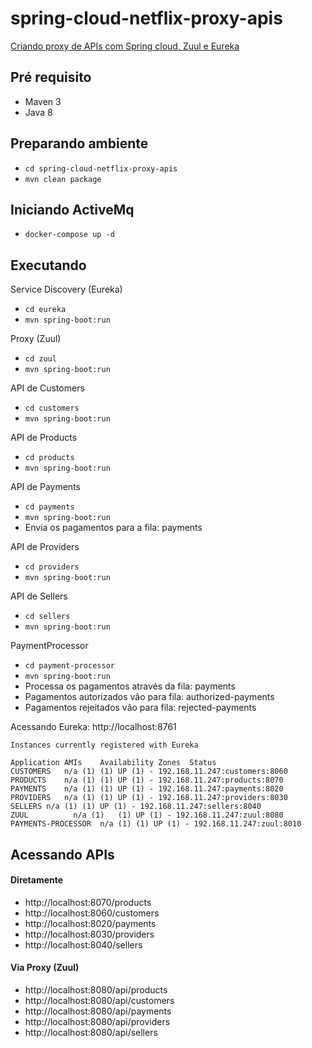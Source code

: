 # spring-cloud-netflix-proxy-apis
[Criando proxy de APIs com Spring cloud, Zuul e Eureka](https://wp.me/p5RSbg-kW)

## Pré requisito
- Maven 3
- Java 8

## Preparando ambiente

- ```cd spring-cloud-netflix-proxy-apis```
- ```mvn clean package```

## Iniciando ActiveMq

- ```docker-compose up -d```

## Executando 

Service Discovery (Eureka)
- ```cd eureka```
- ```mvn spring-boot:run```

Proxy (Zuul)
- ```cd zuul```
- ```mvn spring-boot:run```

API de Customers
- ```cd customers```
- ```mvn spring-boot:run```

API de Products
- ```cd products```
- ```mvn spring-boot:run```

API de Payments
- ```cd payments```
- ```mvn spring-boot:run```
- Envia os pagamentos para a fila: payments

API de Providers
- ```cd providers```
- ```mvn spring-boot:run```

API de Sellers
- ```cd sellers```
- ```mvn spring-boot:run```

PaymentProcessor
- ```cd payment-processor```
- ```mvn spring-boot:run```
- Processa os pagamentos através da fila: payments
- Pagamentos autorizados vão para fila: authorized-payments
- Pagamentos rejeitados vão para fila: rejected-payments


Acessando Eureka: http://localhost:8761
````
Instances currently registered with Eureka

Application	AMIs	Availability Zones	Status
CUSTOMERS	n/a (1)	(1)	UP (1) - 192.168.11.247:customers:8060
PRODUCTS	n/a (1)	(1)	UP (1) - 192.168.11.247:products:8070
PAYMENTS	n/a (1)	(1)	UP (1) - 192.168.11.247:payments:8020
PROVIDERS	n/a (1)	(1)	UP (1) - 192.168.11.247:providers:8030
SELLERS	n/a (1)	(1)	UP (1) - 192.168.11.247:sellers:8040
ZUUL	      n/a (1)	(1)	UP (1) - 192.168.11.247:zuul:8080
PAYMENTS-PROCESSOR	n/a (1)	(1)	UP (1) - 192.168.11.247:zuul:8010
````

## Acessando APIs

#### Diretamente
- http://localhost:8070/products
- http://localhost:8060/customers
- http://localhost:8020/payments
- http://localhost:8030/providers
- http://localhost:8040/sellers

#### Via Proxy (Zuul)
- http://localhost:8080/api/products
- http://localhost:8080/api/customers
- http://localhost:8080/api/payments
- http://localhost:8080/api/providers
- http://localhost:8080/api/sellers

